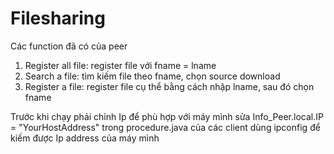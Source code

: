 # Filesharing
Các function đã có của peer
1. Register all file: register file với fname = lname
2. Search a file: tìm kiếm file theo fname, chọn source download
3. Register a file: register file cụ thể bằng cách nhập lname, sau đó chọn fname

Trước khi chạy phải chỉnh Ip để phù hợp với máy mình
sửa Info_Peer.local.IP = "YourHostAddress" trong procedure.java của các client dùng ipconfig để kiếm được Ip address của máy mình
